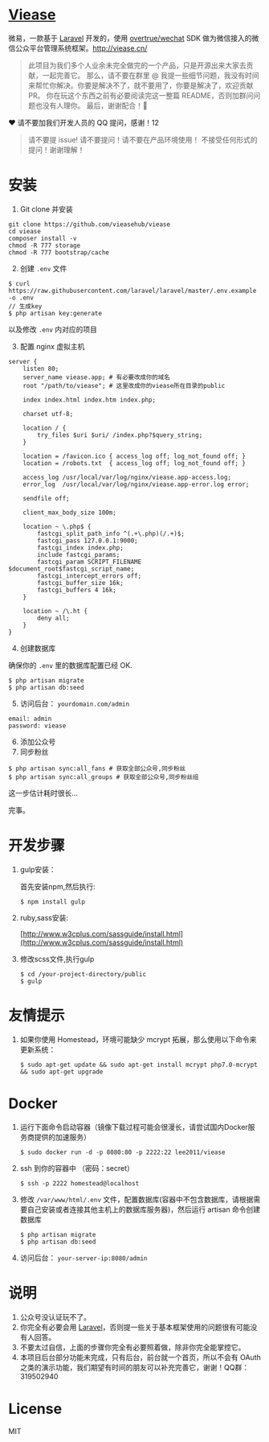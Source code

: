 # [Viease](http://viease.cn/)

微易，一款基于 [Laravel](http://laravel.com) 开发的，使用 [overtrue/wechat](https://github.com/overtrue/wechat) SDK 做为微信接入的微信公众平台管理系统框架。http://viease.cn/

> 此项目为我们多个人业余未完全做完的一个产品，只是开源出来大家去贡献，一起完善它。
> 那么，请不要在群里 @ 我提一些细节问题，我没有时间来帮忙你解决。你要是解决不了，就不要用了，你要是解决了，欢迎贡献 PR。
> 你在玩这个东西之前有必要阅读完这一整篇 README，否则加群问问题也没有人理你。
> 最后，谢谢配合！:pray:

:heart: 请不要加我们开发人员的 QQ 提问，感谢！12

> 请不要提 issue! 请不要提问！请不要在产品环境使用！
> 不接受任何形式的提问！谢谢理解！

# 安装

1. Git clone 并安装

 ```shell
 git clone https://github.com/vieasehub/viease
 cd viease
 composer install -v
 chmod -R 777 storage
 chmod -R 777 bootstrap/cache
 ```

2. 创建 `.env` 文件

 ```shell
 $ curl https://raw.githubusercontent.com/laravel/laravel/master/.env.example -o .env
 // 生成key
 $ php artisan key:generate
 ```

 以及修改 `.env` 内对应的项目

3. 配置 nginx 虚拟主机

 ```
 server {
     listen 80;
     server_name viease.app; # 有必要改成你的域名
     root "/path/to/viease"; # 这里改成你的viease所在目录的public

     index index.html index.htm index.php;

     charset utf-8;

     location / {
         try_files $uri $uri/ /index.php?$query_string;
     }

     location = /favicon.ico { access_log off; log_not_found off; }
     location = /robots.txt  { access_log off; log_not_found off; }

     access_log /usr/local/var/log/nginx/viease.app-access.log;
     error_log  /usr/local/var/log/nginx/viease.app-error.log error;

     sendfile off;

     client_max_body_size 100m;

     location ~ \.php$ {
         fastcgi_split_path_info ^(.+\.php)(/.+)$;
         fastcgi_pass 127.0.0.1:9000;
         fastcgi_index index.php;
         include fastcgi_params;
         fastcgi_param SCRIPT_FILENAME $document_root$fastcgi_script_name;
         fastcgi_intercept_errors off;
         fastcgi_buffer_size 16k;
         fastcgi_buffers 4 16k;
     }

     location ~ /\.ht {
         deny all;
     }
 }
 ```
4. 创建数据库

 确保你的 `.env` 里的数据库配置已经 OK.

 ```shell
 $ php artisan migrate
 $ php artisan db:seed
 ```

5. 访问后台： `yourdomain.com/admin`

 ```
 email: admin
 password: viease
 ```

6. 添加公众号
7. 同步粉丝

 ```shell
 $ php artisan sync:all_fans # 获取全部公众号,同步粉丝
 $ php artisan sync:all_groups # 获取全部公众号,同步粉丝组
 ```
 这一步估计耗时很长...

完事。


# 开发步骤

1. gulp安装：

   首先安装npm,然后执行:

    ```shell
    $ npm install gulp
    ```
2. ruby,sass安装:

   [http://www.w3cplus.com/sassguide/install.html](http://www.w3cplus.com/sassguide/install.html)

3. 修改scss文件,执行gulp
    ```shell
    $ cd /your-project-directory/public
    $ gulp
    ```

# 友情提示

1. 如果你使用 Homestead，环境可能缺少 mcrypt 拓展，那么使用以下命令来更新系统：

    ```shell
    $ sudo apt-get update && sudo apt-get install mcrypt php7.0-mcrypt && sudo apt-get upgrade
    ```

# Docker

1. 运行下面命令启动容器（镜像下载过程可能会很漫长，请尝试国内Docker服务商提供的加速服务）

    ```shell
    $ sudo docker run -d -p 8080:80 -p 2222:22 lee2011/viease
    ```

2. ssh 到你的容器中 （密码：secret）

    ```shell
    $ ssh -p 2222 homestead@localhost
    ```

3. 修改 `/var/www/html/.env` 文件，配置数据库(容器中不包含数据库，请根据需要自己安装或者连接其他主机上的数据库服务器)，然后运行 artisan 命令创建数据库

    ```shell
    $ php artisan migrate
    $ php artisan db:seed
    ```

4. 访问后台： `your-server-ip:8080/admin`


# 说明

1. 公众号没认证玩不了。
1. 你完全有必要会用 [Laravel](http://laravel.com)，否则提一些关于基本框架使用的问题很有可能没有人回答。
1. 不要太过自信，上面的步骤你完全有必要照着做，除非你完全能掌控它。
1. 本项目后台部分功能未完成，只有后台，前台就一个首页，所以不会有 OAuth 之类的演示功能，我们期望有时间的朋友可以补充完善它，谢谢！QQ群：319502940

# License

MIT